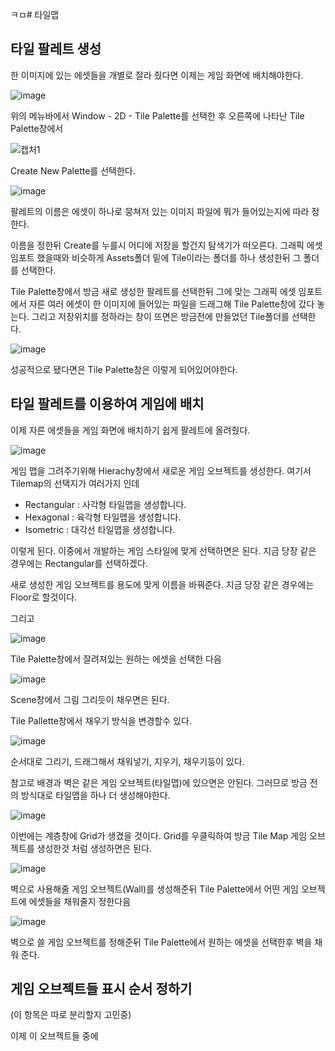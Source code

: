 ㅋㅁ# 타일맵

## 타일 팔레트 생성
한 이미지에 있는 에셋들을 개별로 잘라 줬다면 이제는 게임 화면에 배치해야한다.

![image](https://github.com/user-attachments/assets/73b6f935-befb-4d62-8d03-5089fdca06e8)

위의 메뉴바에서 Window - 2D - Tile Palette를 선택한 후 오른쪽에 나타난 Tile Palette창에서

![캡처1](https://github.com/user-attachments/assets/2b0b7d77-c72e-4d45-9901-c8644faf5838)

Create New Palette를 선택한다.

![image](https://github.com/user-attachments/assets/52817f7e-4bb1-44b9-89f7-90f686bdaa26)


팔레트의 이름은 에셋이 하나로 뭉쳐저 있는 이미지 파일에 뭐가 들어있는지에 따라 정한다.

이름을 정한뒤 Create를 누를시 어디에 저장을 할건지 탐색기가 떠오른다. 그래픽 에셋 임포트 했을때와 비슷하게 Assets폴더 밑에 Tile이라는 폴더를 하나 생성한뒤 그 폴더를 선택한다.

Tile Palette창에서 방금 새로 생성한 팔레트를 선택한뒤 그에 맞는 그래픽 에셋 임포트에서 자른 여러 에셋이 한 이미지에 들어있는 파일을 드래그해 Tile Palette창에 갔다 놓는다.
그리고 저장위치를 정하라는 창이 뜨면은 방금전에 만들었던 Tile폴더를 선택한다.

![image](https://github.com/user-attachments/assets/0bb34a5f-6d8a-4397-b7f4-896861413baa)

성공적으로 됐다면은 Tile Palette창은 이렇게 되어있어야한다.

## 타일 팔레트를 이용하여 게임에 배치
이제 자른 에셋들을 게임 화면에 배치하기 쉽게 팔레트에 올려줬다.

![image](https://github.com/user-attachments/assets/c4e752c7-1191-4b0a-a26e-143e126a37d8)

게임 맵을 그려주기위해 Hierachy창에서 새로운 게임 오브젝트를 생성한다. 여기서 Tilemap의 선택지가 여러가지 인데
* Rectangular : 사각형 타일맵을 생성합니다.
* Hexagonal : 육각형 타일맵을 생성합니다.
* Isometric : 대각선 타일맵을 생성합니다.

이렇게 된다. 이중에서 개발하는 게임 스타일에 맞게 선택하면은 된다. 지금 당장 같은 경우에는 Rectangular를 선택하겠다.

새로 생성한 게임 오브젝트를 용도에 맞게 이름을 바꿔준다. 지금 당장 같은 경우에는 Floor로 할것이다.

그리고

![image](https://github.com/user-attachments/assets/b7c1af69-5bc4-460a-bb9c-8dfb0dc73bb9)

Tile Palette창에서 잘려져있는 원하는 에셋을 선택한 다음

![image](https://github.com/user-attachments/assets/7eb004f8-892f-4e15-8158-3742638bd3cb)

Scene창에서 그림 그리듯이 채우면은 된다.

Tile Pallette창에서 채우기 방식을 변경할수 있다.

![image](https://github.com/user-attachments/assets/3bf1b49e-dc2c-4dba-b4ca-7d7073f39afb)

순서대로 그리기, 드래그해서 채워넣기, 지우기, 채우기등이 있다.

참고로 배경과 벽은 같은 게임 오브젝트(타일맵)에 있으면은 안된다. 그러므로 방금 전의 방식대로 타일맵을 하나 더 생성해야한다.

![image](https://github.com/user-attachments/assets/aeae5ea5-d946-4b0c-be3e-fdf8d4d8c37e)

이번에는 계층창에 Grid가 생겼을 것이다. Grid를 우클릭하여 방금 Tile Map 게임 오브젝트를 생성한것 처럼 생성하면은 된다.

![image](https://github.com/user-attachments/assets/cc3d9aba-ae8a-4481-a5e8-2ccb06d12d39)

벽으로 사용해줄 게임 오브젝트(Wall)를 생성해준뒤 Tile Palette에서 어떤 게임 오브젝트에 에셋들을 채워줄지 정한다음

![image](https://github.com/user-attachments/assets/2e297e1f-54fd-469e-aa84-46cb5f27871b)

벽으로 쓸 게임 오브젝트를 정해준뒤 Tile Palette에서 원하는 에셋을 선택한후 벽을 채워 준다.
## 게임 오브젝트들 표시 순서 정하기

(이 항목은 따로 분리할지 고민중)

이제 이 오브젝트들 중에 








































